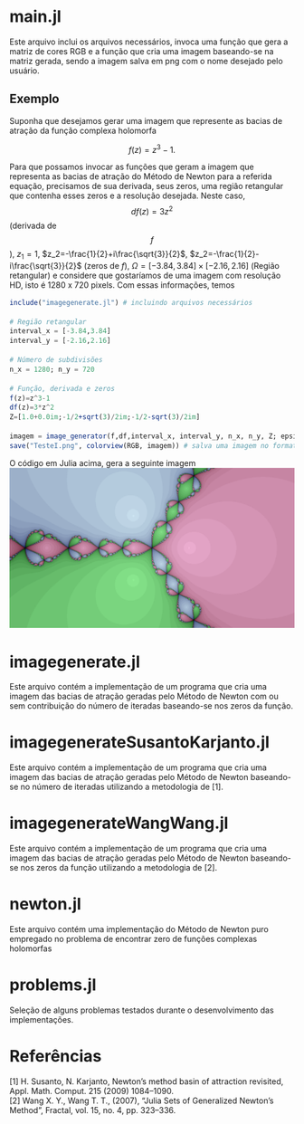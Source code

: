 # main.jl
Este arquivo inclui os arquivos necessários, invoca uma função que gera a matriz de cores RGB e a função que cria uma imagem baseando-se na matriz gerada, sendo a imagem salva em png com o nome desejado pelo usuário.

## Exemplo
Suponha que desejamos gerar uma imagem que represente as bacias de atração da função complexa holomorfa 

$$
f(z)=z^3-1.
$$

Para que possamos invocar as funções que geram a imagem que representa as bacias de atração do Método de Newton para a referida equação, precisamos de sua derivada, seus zeros, uma região retangular que contenha esses zeros e a resolução desejada. Neste caso, $$df(z)=3z^2$$ (derivada de $$f$$), $z_1=1$, 
$z_2=-\frac{1}{2}+i\frac{\sqrt{3}}{2}$, $z_2=-\frac{1}{2}-i\frac{\sqrt{3}}{2}$ (zeros de $f$), $\Omega=[-3.84,3.84]\times[-2.16,2.16]$ (Região retangular) e considere que gostaríamos de uma imagem com resolução HD, isto é 1280 x 720 pixels. Com essas informações, temos

```julia
include("imagegenerate.jl") # incluindo arquivos necessários

# Região retangular
interval_x = [-3.84,3.84]
interval_y = [-2.16,2.16]

# Número de subdivisões
n_x = 1280; n_y = 720 

# Função, derivada e zeros
f(z)=z^3-1
df(z)=3*z^2
Z=[1.0+0.0im;-1/2+sqrt(3)/2im;-1/2-sqrt(3)/2im]

imagem = image_generator(f,df,interval_x, interval_y, n_x, n_y, Z; epsilon=1.e-12, iter = 40, factor=10, l=100)
save("TesteI.png", colorview(RGB, imagem)) # salva uma imagem no formato png com o nome dado na String
```

O código em Julia acima, gera a seguinte imagem
![Alt text](https://github.com/petimatematica/attraction_basins/blob/main/Fractais/TesteI.png)

# imagegenerate.jl
Este arquivo contém a implementação de um programa que cria uma imagem das bacias de atração geradas pelo Método de Newton com ou sem contribuição do número de iteradas baseando-se nos zeros da função.

# imagegenerateSusantoKarjanto.jl
Este arquivo contém a implementação de um programa que cria uma imagem das bacias de atração geradas pelo Método de Newton baseando-se no número de iteradas utilizando a metodologia de [1]. 

# imagegenerateWangWang.jl
Este arquivo contém a implementação de um programa que cria uma imagem das bacias de atração geradas pelo Método de Newton baseando-se nos zeros da função utilizando a metodologia de [2].

# newton.jl
Este arquivo contém uma implementação do Método de Newton puro empregado no problema de encontrar zero de funções complexas holomorfas

# problems.jl
Seleção de alguns problemas testados durante o desenvolvimento das implementações.

# Referências
[1] H. Susanto, N. Karjanto, Newton’s method basin of attraction revisited, Appl. Math. Comput. 215 (2009) 1084–1090.   
[2] Wang X. Y., Wang T. T., (2007), “Julia Sets of Generalized Newton’s Method”, Fractal, vol. 15, no. 4, pp. 323–336.  

